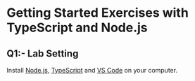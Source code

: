 # Getting Started Exercises with TypeScript and Node.js 

## Q1:- Lab Setting
Install [Node.js](https://nodejs.org/en/download/package-manager), [TypeScript](https://www.npmjs.com/package/typescript) and [VS Code](https://code.visualstudio.com/) on your computer.